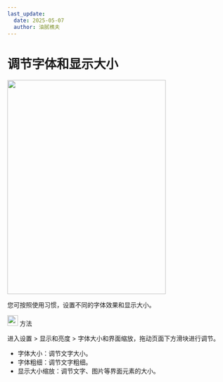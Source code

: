 ```yaml
---
last_update:
  date: 2025-05-07
  author: 油腻樵夫
---
```


# 调节字体和显示大小

<img src="https://tips-p01-drcn.dbankcdn.cn/MODEL/EMUI/C00B030/resource/card/202512250Xzgpn/zh-cn/image/figure/10044740_f001_NewFont.png" width="360" height="486"/>


您可按照使用习惯，设置不同的字体效果和显示大小。

<img src="https://tips-p01-drcn.dbankcdn.cn/MODEL/EMUI/C00B030/resource/card/202503041becsx/zh-cn/image/common/buttons/fig_method.png" width="24" height="24"/> 方法

进入设置 > 显示和亮度 > 字体大小和界面缩放，拖动页面下方滑块进行调节。

+   字体大小：调节文字大小。
+   字体粗细：调节文字粗细。
+   显示大小缩放：调节文字、图片等界面元素的大小。

